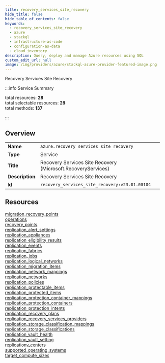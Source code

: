 ```yaml
---
title: recovery_services_site_recovery
hide_title: false
hide_table_of_contents: false
keywords:
  - recovery_services_site_recovery
  - azure
  - stackql
  - infrastructure-as-code
  - configuration-as-data
  - cloud inventory
description: Query, deploy and manage Azure resources using SQL
custom_edit_url: null
image: /img/providers/azure/stackql-azure-provider-featured-image.png
---
```

Recovery Services Site Recovery  
    
:::info Service Summary

<div class="row">
<div class="providerDocColumn">
<span>total resources:&nbsp;<b>28</b></span><br />
<span>total selectable resources:&nbsp;<b>28</b></span><br />
<span>total methods:&nbsp;<b>137</b></span><br />
</div>
</div>

:::

## Overview
<table><tbody>
<tr><td><b>Name</b></td><td><code>azure.recovery_services_site_recovery</code></td></tr>
<tr><td><b>Type</b></td><td>Service</td></tr>
<tr><td><b>Title</b></td><td>Recovery Services Site Recovery (Microsoft.RecoveryServices)</td></tr>
<tr><td><b>Description</b></td><td>Recovery Services Site Recovery</td></tr>
<tr><td><b>Id</b></td><td><code>recovery_services_site_recovery:v23.01.00104</code></td></tr>
</tbody></table>

## Resources
<div class="row">
<div class="providerDocColumn">
<a href="/providers/azure/recovery_services_site_recovery/migration_recovery_points/">migration_recovery_points</a><br />
<a href="/providers/azure/recovery_services_site_recovery/operations/">operations</a><br />
<a href="/providers/azure/recovery_services_site_recovery/recovery_points/">recovery_points</a><br />
<a href="/providers/azure/recovery_services_site_recovery/replication_alert_settings/">replication_alert_settings</a><br />
<a href="/providers/azure/recovery_services_site_recovery/replication_appliances/">replication_appliances</a><br />
<a href="/providers/azure/recovery_services_site_recovery/replication_eligibility_results/">replication_eligibility_results</a><br />
<a href="/providers/azure/recovery_services_site_recovery/replication_events/">replication_events</a><br />
<a href="/providers/azure/recovery_services_site_recovery/replication_fabrics/">replication_fabrics</a><br />
<a href="/providers/azure/recovery_services_site_recovery/replication_jobs/">replication_jobs</a><br />
<a href="/providers/azure/recovery_services_site_recovery/replication_logical_networks/">replication_logical_networks</a><br />
<a href="/providers/azure/recovery_services_site_recovery/replication_migration_items/">replication_migration_items</a><br />
<a href="/providers/azure/recovery_services_site_recovery/replication_network_mappings/">replication_network_mappings</a><br />
<a href="/providers/azure/recovery_services_site_recovery/replication_networks/">replication_networks</a><br />
<a href="/providers/azure/recovery_services_site_recovery/replication_policies/">replication_policies</a><br />
</div>
<div class="providerDocColumn">
<a href="/providers/azure/recovery_services_site_recovery/replication_protectable_items/">replication_protectable_items</a><br />
<a href="/providers/azure/recovery_services_site_recovery/replication_protected_items/">replication_protected_items</a><br />
<a href="/providers/azure/recovery_services_site_recovery/replication_protection_container_mappings/">replication_protection_container_mappings</a><br />
<a href="/providers/azure/recovery_services_site_recovery/replication_protection_containers/">replication_protection_containers</a><br />
<a href="/providers/azure/recovery_services_site_recovery/replication_protection_intents/">replication_protection_intents</a><br />
<a href="/providers/azure/recovery_services_site_recovery/replication_recovery_plans/">replication_recovery_plans</a><br />
<a href="/providers/azure/recovery_services_site_recovery/replication_recovery_services_providers/">replication_recovery_services_providers</a><br />
<a href="/providers/azure/recovery_services_site_recovery/replication_storage_classification_mappings/">replication_storage_classification_mappings</a><br />
<a href="/providers/azure/recovery_services_site_recovery/replication_storage_classifications/">replication_storage_classifications</a><br />
<a href="/providers/azure/recovery_services_site_recovery/replication_vault_health/">replication_vault_health</a><br />
<a href="/providers/azure/recovery_services_site_recovery/replication_vault_setting/">replication_vault_setting</a><br />
<a href="/providers/azure/recovery_services_site_recovery/replicationv_centers/">replicationv_centers</a><br />
<a href="/providers/azure/recovery_services_site_recovery/supported_operating_systems/">supported_operating_systems</a><br />
<a href="/providers/azure/recovery_services_site_recovery/target_compute_sizes/">target_compute_sizes</a><br />
</div>
</div>
